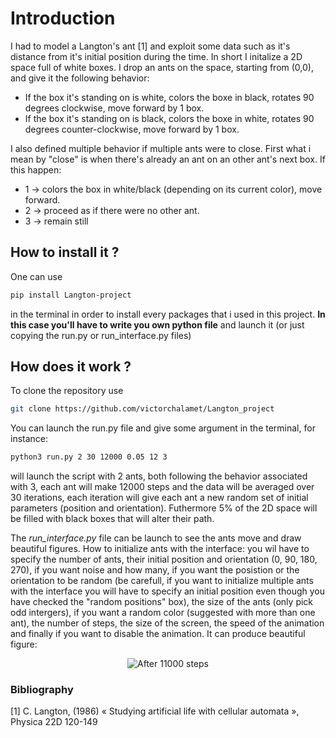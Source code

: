 # Introduction
I had to model a Langton's ant [1] and exploit some data such as it's distance from it's initial position during the time. In short I initalize a 2D space full of white boxes. I drop an ants on the space, starting from (0,0), and give it the following behavior:
- If the box it's standing on is white, colors the boxe in black, rotates 90 degrees clockwise, move forward by 1 box.
- If the box it's standing on is black, colors the boxe in white, rotates 90 degrees counter-clockwise, move forward by 1 box.

I also defined multiple behavior if multiple ants were to close. First what i mean by "close" is when there's already an ant on an other ant's next box. If this happen:
- 1 -> colors the box in white/black (depending on its current color), move forward.
- 2 -> proceed as if there were no other ant.
- 3 -> remain still

## How to install it ?
One can use
```bash
pip install Langton-project
```
in the terminal in order to install every packages that i used in this project. **In this case you'll have to write you own python file** and launch it (or just copying the run.py or run_interface.py files)

## How does it work ?
To clone the repository use
```bash
git clone https://github.com/victorchalamet/Langton_project
```
You can launch the run.py file and give some argument in the terminal, for instance:
```bash
python3 run.py 2 30 12000 0.05 12 3
```
will launch the script with 2 ants, both following the behavior associated with 3, each ant will make 12000 steps and the data will be averaged over 30 iterations, each iteration will give each ant a new random set of initial parameters (position and orientation). Futhermore 5% of the 2D space will be filled with black boxes that will alter their path.

The *run_interface.py* file can be launch to see the ants move and draw beautiful figures. How to initialize ants with the interface: you wil have to specify the number of ants, their initial position and orientation (0, 90, 180, 270), if you want noise and how many, if you want the posistion or the orientation to be random (be carefull, if you want to initialize multiple ants with the interface you will have to specify an initial position even though you have checked the "random positions" box), the size of the ants (only pick odd intergers), if you want a random color (suggested with more than one ant), the number of steps, the size of the screen, the speed of the animation and finally if you want to disable the animation.
It can produce beautiful figure:

<p align="center">
  <img src="https://upload.wikimedia.org/wikipedia/commons/d/d3/LangtonsAnt.png" alt="After 11000 steps"/>
</p>

### Bibliography
[1] C. Langton, (1986) « Studying artificial life with cellular automata », Physica 22D 120-149
